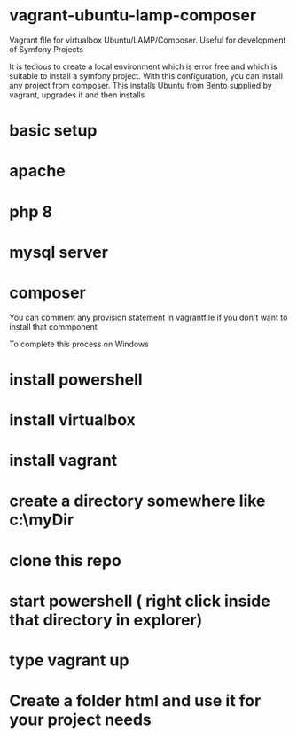# vagrant-ubuntu-lamp-composer
Vagrant file for virtualbox Ubuntu/LAMP/Composer. Useful for development of Symfony Projects 

It is tedious to create a local environment which is error free and which is suitable to install a symfony project. 
With this configuration, you can install any project from composer.
This installs Ubuntu from Bento supplied by vagrant, upgrades it and then installs
# basic setup
# apache
# php 8
# mysql server
# composer

You can comment any provision statement in vagrantfile if you don't want to install that commponent

To complete this process on Windows
# install powershell
# install virtualbox
# install vagrant
# create a directory somewhere like c:\myDir
# clone this repo
# start powershell ( right click inside that directory in explorer)
# type vagrant up
# Create a folder html and use it for your project needs
